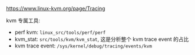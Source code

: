 

https://www.linux-kvm.org/page/Tracing

kvm 专属工具:

* perf kvm: `linux_src/tools/perf/perf`
* kvm_stat: `src/tools/kvm/kvm_stat`, 这是分析整个 kvm trace event 的占比
* kvm trace event: `/sys/kernel/debug/tracing/events/kvm`